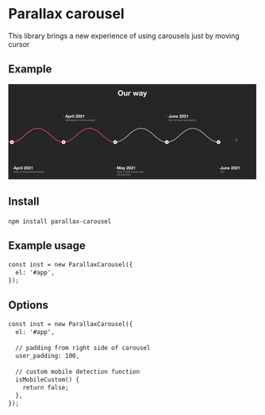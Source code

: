 # Parallax carousel

This library brings a new experience of using carousels just by moving cursor

## Example
![Project Presentation](resources/example.gif "Example GIF")

## Install
`npm install parallax-carousel`

## Example usage
```
const inst = new ParallaxCarousel({
  el: '#app',
});
```

## Options
```
const inst = new ParallaxCarousel({
  el: '#app',

  // padding from right side of carousel
  user_padding: 100,

  // custom mobile detection function
  isMobileCustom() {
    return false;
  },
});
```
